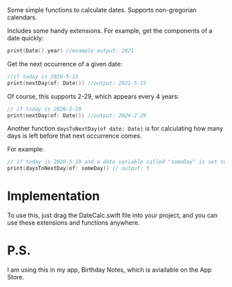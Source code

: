 Some simple functions to calculate dates.
Supports non-gregorian calendars.

Includes some handy extensions.
For example, get the components of a date quickly:

```swift
print(Date().year) //example output: 2021
```

Get the next occurrence of a given date:

```swift
//if today is 2020-5-15
print(nextDay(of: Date()) //output: 2021-5-15
```

Of course, this supports 2-29, which appears every 4 years:

```swift
// if today is 2020-2-29
print(nextDay(of: Date()) //output: 2024-2-29
```

Another function `daysToNextDay(of date: Date)` is for calculating how many days is left before that next occurrence comes.

For example:

```swift
// if today is 2020-5-10 and a date variable called "someDay" is set to 2020-5-15
print(daysToNextDay(of: someDay)) // output: 5
```

# Implementation
To use this, just drag the DateCalc.swift file into your project, and you can use these extensions and functions anywhere.

# P.S.
I am using this in my app, Birthday Notes, which is aviailable on the App Store.
